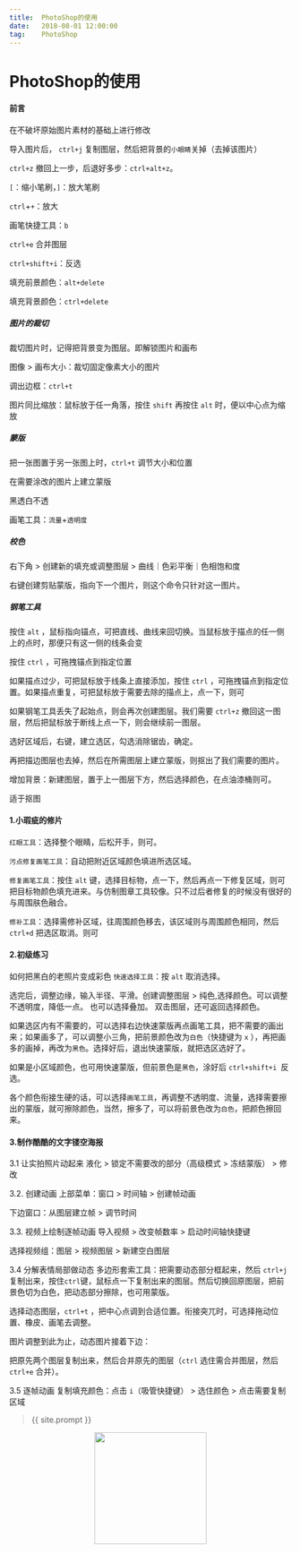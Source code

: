 ```yaml
---              
title:  PhotoShop的使用
date:   2018-08-01 12:00:00
tag:    PhotoShop
---
```

# PhotoShop的使用


#### 前言
在不破坏原始图片素材的基础上进行修改

导入图片后， `ctrl+j` 复制图层，然后把背景的`小眼睛`关掉（去掉该图片）

`ctrl+z` 撤回上一步，后退好多步：`ctrl+alt+z`。

`[`：缩小笔刷，`]`：放大笔刷

`ctrl`+`+`：放大

画笔快捷工具：`b`

`ctrl+e` 合并图层

`ctrl+shift+i`：反选

填充前景颜色：`alt+delete`

填充背景颜色：`ctrl+delete`

##### 图片的裁切
裁切图片时，记得把背景变为图层。即解锁图片和画布

图像 > 画布大小：裁切固定像素大小的图片

调出边框：`ctrl+t`

图片同比缩放：鼠标放于任一角落，按住 `shift` 再按住 `alt` 时，便以中心点为缩放

##### 蒙版
把一张图置于另一张图上时，`ctrl+t` 调节大小和位置

在需要涂改的图片上建立蒙版

黑透白不透

画笔工具：`流量`+`透明度`

##### 校色
右下角 > 创建新的填充或调整图层 > 曲线｜色彩平衡｜色相饱和度

右键创建剪贴蒙版，指向下一个图片，则这个命令只针对这一图片。

##### 钢笔工具
按住 `alt` ，鼠标指向锚点，可把直线、曲线来回切换。当鼠标放于描点的任一侧上的点时，那便只有这一侧的线条会变

按住 `ctrl` ，可拖拽锚点到指定位置

如果描点过少，可把鼠标放于线条上直接添加，按住 `ctrl` ，可拖拽锚点到指定位置。如果描点重复，可把鼠标放于需要去除的描点上，点一下，则可

如果钢笔工具丢失了起始点，则会再次创建图层。我们需要 `ctrl+z` 撤回这一图层，然后把鼠标放于断线上点一下，则会继续前一图层。

选好区域后，右键，建立选区，勾选消除锯齿，确定。

再把描边图层也去掉，然后在所需图层上建立蒙版，则抠出了我们需要的图片。

增加背景：新建图层，置于上一图层下方，然后选择颜色，在点油漆桶则可。

适于抠图

#### 1.小瑕疵的修片
`红眼工具`：选择整个眼睛，后松开手，则可。

`污点修复画笔工具`：自动把附近区域颜色填进所选区域。

`修复画笔工具`：按住 `alt` 键，选择目标物，点一下，然后再点一下修复区域，则可把目标物颜色填充进来。与仿制图章工具较像。只不过后者修复的时候没有很好的与周围肤色融合。

`修补工具`：选择需修补区域，往周围颜色移去，该区域则与周围颜色相同，然后 `ctrl+d` 把选区取消。则可

#### 2.初级练习
如何把黑白的老照片变成彩色
`快速选择工具`：按 `alt` 取消选择。

选完后，调整边缘，输入半径、平滑。创建调整图层 > 纯色,选择颜色。可以调整不透明度，降低一点。 也可以选择叠加。 双击图层，还可返回选择颜色。

如果选区内有不需要的，可以选择右边快速蒙版再点画笔工具，把不需要的画出来；如果画多了，可以调整小三角，把前景颜色改为`白色`（快捷键为 `x` ），再把画多的画掉，再改为`黑色`。选择好后，退出快速蒙版，就把选区选好了。

如果是小区域颜色，也可用快速蒙版，但前景色是`黑色`，涂好后 `ctrl+shift+i `反选。

各个颜色衔接生硬的话，可以选择`画笔工具`，再调整不透明度、流量，选择需要擦出的蒙版，就可擦除颜色，当然，擦多了，可以将前景色改为`白色`，把颜色擦回来。

#### 3.制作酷酷的文字镂空海报
3.1 让实拍照片动起来
液化 > 锁定不需要改的部分（高级模式 > 冻结蒙版） > 修改

3.2. 创建动画
上部菜单：窗口 > 时间轴 > 创建帧动画

下边窗口：从图层建立帧 > 调节时间

3.3. 视频上绘制逐帧动画
导入视频 > 改变帧数率 > 启动时间轴快捷键

选择视频组：图层 > 视频图层 > 新建空白图层

3.4 分解表情局部做动态
多边形套索工具：把需要动态部分框起来，然后 `ctrl+j` 复制出来，按住`ctrl`键，鼠标点一下复制出来的图层。然后切换回原图层，把前景色切为白色，把动态部分擦除，也可用蒙版。

选择动态图层，`ctrl+t` ，把中心点调到合适位置。衔接突兀时，可选择拖动位置、橡皮、画笔去调整。

图片调整到此为止，动态图片接着下边：

把原先两个图层复制出来，然后合并原先的图层（`ctrl` 选住需合并图层，然后 `ctrl+e` 合并）。

3.5 逐帧动画
复制填充颜色：点击 `i`（吸管快捷键） > 选住颜色 > 点击需要复制区域




> {{ site.prompt }}

<div  align="center">
<img src="https://rengui520.github.io/images/wechart.jpg" width = "200" height = "200"/>